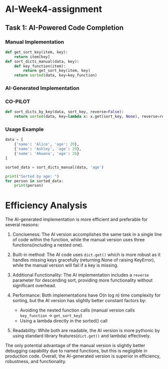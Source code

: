 # AI-Week4-assignment
## Task 1: AI-Powered Code Completion
### **Manual Implementation**
```python
def get_sort_key(item, key):
    return item[key]
def sort_dicts_manual(data, key):
    def key_function(item):
        return get_sort_key(item, key)
    return sorted(data, key=key_function)
```

### **AI-Generated Implementation**
### CO-PILOT
```python
def sort_dicts_by_key(data, sort_key, reverse=False):
    return sorted(data, key=lambda x: x.get(sort_key, None), reverse=reverse)
```

### **Usage Example**
```python
data = [
    {'name': 'Alice', 'age': 20},
    {'name': 'Ashley', 'age': 29},
    {'name': 'Akwana', 'age': 26}
]

sorted_data = sort_dicts_manual(data, 'age')

print("Sorted by age: ")
for person in sorted_data:
    print(person)
```
# Efficiency Analysis
The AI-generated implementation is more efficient and preferable for several reasons:
1. Conciseness: The AI version accomplishes the same task in a single line of code within the function, while the manual version uses three functions(including a nested one).

2. Built-in method: The AI code uses ```dict.get()``` which is more robust as it handles missing keys gracefully (returning None of raising KeyError), while the manual version will fail if a key is missing.

3. Additional Functionality: The AI implementation includes a ```reverse``` parameter for descending sort, providing more functionality without significant overhead.

4. Performance: Both implementations have O(n log n) time complexity for sorting, but the AI version has slightly better constant factors by:
    - Avoiding the nested function calls (manual version calls ```key_function``` → ```get_sort_key```)
    - Using a lambda directly in the sorted() call
5. Readability: While both are readable, the AI version is more pythonic by using standard library features(```dict.get()``` and lambda) effectively.

The only potential advantage of the manual version is slightly better debugging capability due to named functions, but this is negligible in production code. Overall, the AI-generated version is superior in efficiency, robustness, and functionality.